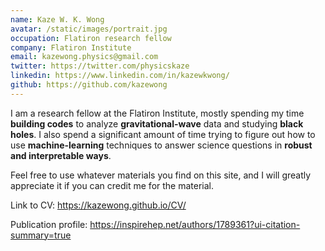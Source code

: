 ```yaml
---
name: Kaze W. K. Wong
avatar: /static/images/portrait.jpg
occupation: Flatiron research fellow
company: Flatiron Institute
email: kazewong.physics@gmail.com
twitter: https://twitter.com/physicskaze
linkedin: https://www.linkedin.com/in/kazewkwong/
github: https://github.com/kazewong
---
```


I am a research fellow at the Flatiron Institute, mostly spending my time **building codes** to analyze **gravitational-wave** data and studying **black holes**. I also spend a significant amount of time trying to figure out how to use **machine-learning** techniques to answer science questions in **robust and interpretable ways**.

Feel free to use whatever materials you find on this site, and I will greatly appreciate it if you can credit me for the material.

Link to CV: https://kazewong.github.io/CV/

Publication profile: https://inspirehep.net/authors/1789361?ui-citation-summary=true

